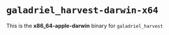 # `galadriel_harvest-darwin-x64`

This is the **x86_64-apple-darwin** binary for `galadriel_harvest`
